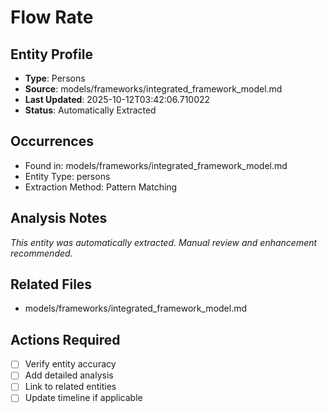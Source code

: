 # Flow Rate

## Entity Profile
- **Type**: Persons
- **Source**: models/frameworks/integrated_framework_model.md
- **Last Updated**: 2025-10-12T03:42:06.710022
- **Status**: Automatically Extracted

## Occurrences
- Found in: models/frameworks/integrated_framework_model.md
- Entity Type: persons
- Extraction Method: Pattern Matching

## Analysis Notes
*This entity was automatically extracted. Manual review and enhancement recommended.*

## Related Files
- models/frameworks/integrated_framework_model.md

## Actions Required
- [ ] Verify entity accuracy
- [ ] Add detailed analysis
- [ ] Link to related entities
- [ ] Update timeline if applicable
